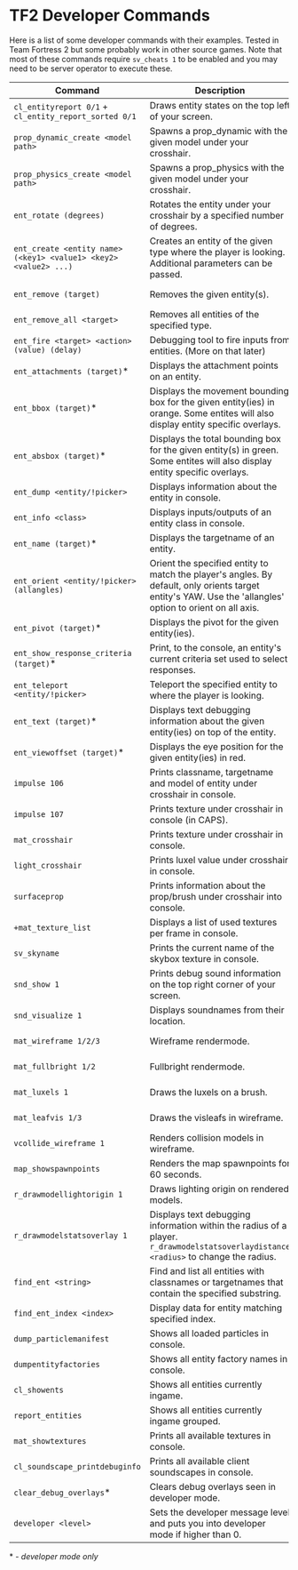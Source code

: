 # TF2 Developer Commands

Here is a list of some developer commands with their examples. Tested in Team Fortress 2 but some probably work in other source games. Note that most of these commands require `sv_cheats 1` to be enabled and you may need to be server operator to execute these.

Command | Description | Preview
--- | --- | ---
`cl_entityreport 0/1` +  `cl_entity_report_sorted 0/1` | Draws entity states on the top left of your screen. | ![Preview](https://i.imgur.com/NeWmMIp.png)
`prop_dynamic_create <model path>` | Spawns a prop_dynamic with the given model under your crosshair. | ![Preview](https://i.imgur.com/AR4jVl1.gif)
`prop_physics_create <model path>` | Spawns a prop_physics with the given model under your crosshair. | ![Preview](https://i.imgur.com/rJywdme.gif)
`ent_rotate (degrees)` | Rotates the entity under your crosshair by a specified number of degrees. | ![Preview](https://i.imgur.com/31k0n71.gif)
`ent_create <entity name> (<key1> <value1> <key2> <value2> ...)` | Creates an entity of the given type where the player is looking. Additional parameters can be passed. | ![Preview](https://i.imgur.com/ntLDHfz.gif)
`ent_remove (target)` | Removes the given entity(s). | ![Preview](https://i.imgur.com/XFJsQY4.gif)
`ent_remove_all <target>` | Removes all entities of the specified type. | ![Preview](https://i.imgur.com/EUcsV5R.gif)
`ent_fire <target> <action> (value) (delay)` | Debugging tool to fire inputs from entities. (More on that later) | ![Preview](https://i.imgur.com/MN2ZQfK.gif)
`ent_attachments (target)`\* | Displays the attachment points on an entity. | ![Preview](https://i.imgur.com/h3yBKHC.png)
`ent_bbox (target)`\* | Displays the movement bounding box for the given entity(ies) in orange. Some entites will also display entity specific overlays. | ![Preview](https://i.imgur.com/9H1UM1m.png)
`ent_absbox (target)`\* | Displays the total bounding box for the given entity(s) in green.  Some entites will also display entity specific overlays. | ![Preview](https://i.imgur.com/8AmSeLX.png)
`ent_dump <entity/!picker>` | Displays information about the entity in console. | ![Preview](https://i.imgur.com/P1zCXsi.png)
`ent_info <class>` | Displays inputs/outputs of an entity class in console. | ![Preview](https://i.imgur.com/UJ0aoXW.png)
`ent_name (target)`\* | Displays the targetname of an entity. | ![Preview](https://i.imgur.com/Fi5tGrg.png)
`ent_orient <entity/!picker> (allangles)` | Orient the specified entity to match the player's angles. By default, only orients target entity's YAW. Use the 'allangles' option to orient on all axis. | ![Preview](https://i.imgur.com/OJ83UqL.gif) 
`ent_pivot (target)`\* | Displays the pivot for the given entity(ies). | ![Preview](https://i.imgur.com/muowNp6.png)
`ent_show_response_criteria (target)`\* | Print, to the console, an entity's current criteria set used to select responses. | ![Preview](https://i.imgur.com/1Md30GO.png)
`ent_teleport <entity/!picker>` | Teleport the specified entity to where the player is looking. | ![Preview](https://i.imgur.com/H3YDt35.gif)
`ent_text (target)`\* | Displays text debugging information about the given entity(ies) on top of the entity. | ![Preview](https://i.imgur.com/HgiCi2m.png)
`ent_viewoffset (target)`\* | Displays the eye position for the given entity(ies) in red. | ![Preview](https://i.imgur.com/YJh8HFn.png)
`impulse 106` | Prints classname, targetname and model of entity under crosshair in console. | ![Preview](https://i.imgur.com/Jo7w2Dt.png)
`impulse 107` | Prints texture under crosshair in console (in CAPS). | ![Preview](https://i.imgur.com/KtfTBLs.png)
`mat_crosshair` | Prints texture under crosshair in console. | ![Preview](https://i.imgur.com/FrGpltj.png)
`light_crosshair` | Prints luxel value under crosshair in console. | ![Preview](https://i.imgur.com/w3dw2rX.png)
`surfaceprop` | Prints information about the prop/brush under crosshair into console. | ![Preview](https://i.imgur.com/LbHISj9.png)
`+mat_texture_list` | Displays a list of used textures per frame in console. | ![Preview](https://i.imgur.com/g7rw0Ld.png)
`sv_skyname` | Prints the current name of the skybox texture in console. | ![Preview](https://i.imgur.com/wCqZyJZ.png)
`snd_show 1` | Prints debug sound information on the top right corner of your screen. | ![Preview](https://i.imgur.com/TXyayP5.png)
`snd_visualize 1` | Displays soundnames from their location. | ![Preview](https://i.imgur.com/OylhEmS.png)
`mat_wireframe 1/2/3` | Wireframe rendermode. | ![Preview](https://i.imgur.com/FkQFDxq.png)
`mat_fullbright 1/2` | Fullbright rendermode. | ![Preview](https://i.imgur.com/iOV1W5k.png)
`mat_luxels 1` | Draws the luxels on a brush. | ![Preview](https://i.imgur.com/E9kSSjX.png)
`mat_leafvis 1/3` | Draws the visleafs in wireframe. | ![Preview](https://i.imgur.com/Ws14Etg.png)
`vcollide_wireframe 1` | Renders collision models in wireframe. | ![Preview](https://i.imgur.com/GxWHVK6.png)
`map_showspawnpoints` | Renders the map spawnpoints for 60 seconds. | ![Preview](https://i.imgur.com/ysyxa7e.png)
`r_drawmodellightorigin 1` | Draws lighting origin on rendered models. | ![Preview](https://i.imgur.com/gk3LtVZ.png)
`r_drawmodelstatsoverlay 1 ` | Displays text debugging information within the radius of a player. `r_drawmodelstatsoverlaydistance <radius>` to change the radius. | ![Preview](https://i.imgur.com/j6iyiQg.png)
`find_ent <string>` |  Find and list all entities with classnames or targetnames that contain the specified substring. | ![Preview](https://i.imgur.com/jZMcQBM.png)
`find_ent_index <index>` | Display data for entity matching specified index. | ![Preview](https://i.imgur.com/KumbpqZ.png)
`dump_particlemanifest` | Shows all loaded particles in console. | ![Preview](https://i.imgur.com/A5zWkc1.png)
`dumpentityfactories` | Shows all entity factory names in console. | ![Preview](https://i.imgur.com/gSdd04E.png)
`cl_showents` | Shows all entities currently ingame. | ![Preview](https://i.imgur.com/kNmzlht.png)
`report_entities` | Shows all entities currently ingame grouped. | ![Preview](https://i.imgur.com/R05lcY2.png)
`mat_showtextures` | Prints all available textures in console. | ![Preview](https://i.imgur.com/oAxOLz6.png)
`cl_soundscape_printdebuginfo` | Prints all available client soundscapes in console. | ![Preview](https://i.imgur.com/8gYa5fX.png)
`clear_debug_overlays`\* | Clears debug overlays seen in developer mode. | ![Preview](https://i.imgur.com/hluk8fV.gif)
`developer <level>` | Sets the developer message level and puts you into developer mode if higher than 0. | ![Preview](https://i.imgur.com/gzaiEpg.png)

\* - *developer mode only*
